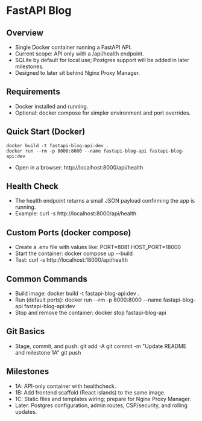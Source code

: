 # FastAPI Blog

## Overview

- Single Docker container running a FastAPI API.
- Current scope: API only with a /api/health endpoint.
- SQLite by default for local use; Postgres support will be added in later milestones.
- Designed to later sit behind Nginx Proxy Manager.

## Requirements

- Docker installed and running.
- Optional: docker compose for simpler environment and port overrides.

## Quick Start (Docker)

    docker build -t fastapi-blog-api:dev .
    docker run --rm -p 8000:8000 --name fastapi-blog-api fastapi-blog-api:dev

- Open in a browser: http://localhost:8000/api/health

## Health Check

- The health endpoint returns a small JSON payload confirming the app is running.
- Example:
  curl -s http://localhost:8000/api/health

## Custom Ports (docker compose)

- Create a .env file with values like:
  PORT=8081
  HOST_PORT=18000
- Start the container:
  docker compose up --build
- Test:
  curl -s http://localhost:18000/api/health

## Common Commands

- Build image:
  docker build -t fastapi-blog-api:dev .
- Run (default ports):
  docker run --rm -p 8000:8000 --name fastapi-blog-api fastapi-blog-api:dev
- Stop and remove the container:
  docker stop fastapi-blog-api

## Git Basics

- Stage, commit, and push:
  git add -A
  git commit -m "Update README and milestone 1A"
  git push

## Milestones

- 1A: API-only container with healthcheck.
- 1B: Add frontend scaffold (React islands) to the same image.
- 1C: Static files and templates wiring; prepare for Nginx Proxy Manager.
- Later: Postgres configuration, admin routes, CSP/security, and rolling updates.
